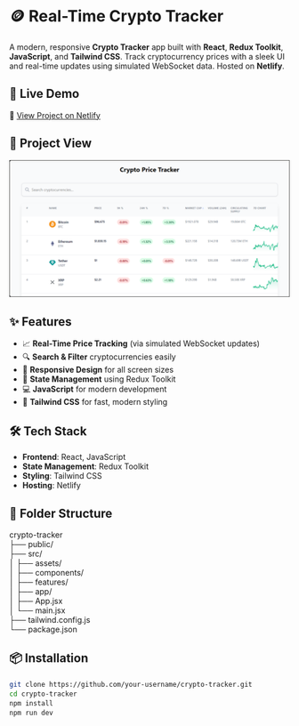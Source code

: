 # 🪙 Real-Time Crypto Tracker

A modern, responsive **Crypto Tracker** app built with **React**, **Redux Toolkit**, **JavaScript**, and **Tailwind CSS**. Track cryptocurrency prices with a sleek UI and real-time updates using simulated WebSocket data. Hosted on **Netlify**.

## 🚀 Live Demo

🔗 [View Project on Netlify](https://cryptotrackergs.netlify.app/)

## 📸 Project View

<!-- Add your screenshots here -->
<p align="center">
  <img src="./public/project view.png" alt="Crypto Tracker Homepage" width="600" />
</p>

## ✨ Features

- 📈 **Real-Time Price Tracking** (via simulated WebSocket updates)
- 🔍 **Search & Filter** cryptocurrencies easily
- 📱 **Responsive Design** for all screen sizes
- 🧠 **State Management** using Redux Toolkit
- 💻 **JavaScript** for modern development
- 🎨 **Tailwind CSS** for fast, modern styling

## 🛠️ Tech Stack

- **Frontend**: React, JavaScript
- **State Management**: Redux Toolkit
- **Styling**: Tailwind CSS
- **Hosting**: Netlify

## 📂 Folder Structure

crypto-tracker <br>
├── public/<br>
├── src/ <br>
│ ├── assets/ <br>
│ ├── components/ <br>
│ ├── features/ <br>
│ ├── app/ <br>
│ ├── App.jsx <br>
│ └── main.jsx <br>
├── tailwind.config.js <br>
└── package.json <br>

## 📦 Installation

```bash
git clone https://github.com/your-username/crypto-tracker.git
cd crypto-tracker
npm install
npm run dev

```
